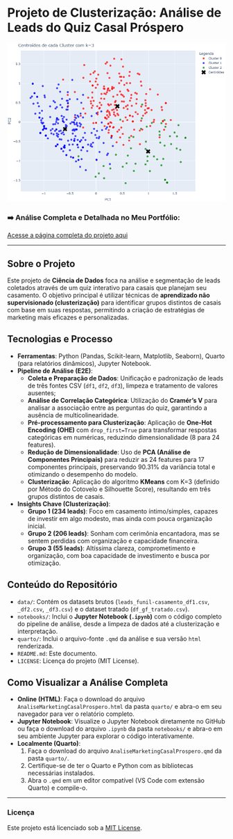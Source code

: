 # Projeto de Clusterização: Análise de Leads do Quiz Casal Próspero

![Preview da Análise](quarto/capa.png)

### ➡️ Análise Completa e Detalhada no Meu Portfólio:
[Acesse a página completa do projeto aqui](https://ferreiragabrielw.github.io/portfolio-gabriel/projetos/DataScience/1AnaliseMarketingCasalProspero/AnaliseMarketingCasalProspero.html)

---

## Sobre o Projeto

Este projeto de **Ciência de Dados** foca na análise e segmentação de leads coletados através de um quiz interativo para casais que planejam seu casamento. O objetivo principal é utilizar técnicas de **aprendizado não supervisionado (clusterização)** para identificar grupos distintos de casais com base em suas respostas, permitindo a criação de estratégias de marketing mais eficazes e personalizadas.

## Tecnologias e Processo

* **Ferramentas**: Python (Pandas, Scikit-learn, Matplotlib, Seaborn), Quarto (para relatórios dinâmicos), Jupyter Notebook.
* **Pipeline de Análise (E2E)**:
    * **Coleta e Preparação de Dados**: Unificação e padronização de leads de três fontes CSV (`df1`, `df2`, `df3`), limpeza e tratamento de valores ausentes;
    * **Análise de Correlação Categórica**: Utilização do **Cramér’s V** para analisar a associação entre as perguntas do quiz, garantindo a ausência de multicolinearidade.
    * **Pré-processamento para Clusterização**: Aplicação de **One-Hot Encoding (OHE)** com `drop_first=True` para transformar respostas categóricas em numéricas, reduzindo dimensionalidade (8 para 24 features).
    * **Redução de Dimensionalidade**: Uso de **PCA (Análise de Componentes Principais)** para reduzir as 24 features para 17 componentes principais, preservando 90.31% da variância total e otimizando o desempenho do modelo.
    * **Clusterização**: Aplicação do algoritmo **KMeans** com K=3 (definido por Método do Cotovelo e Silhouette Score), resultando em três grupos distintos de casais.
* **Insights Chave (Clusterização)**:
    * **Grupo 1 (234 leads)**: Foco em casamento íntimo/simples, capazes de investir em algo modesto, mas ainda com pouca organização inicial.
    * **Grupo 2 (206 leads)**: Sonham com cerimônia encantadora, mas se sentem perdidas com organização e capacidade financeira.
    * **Grupo 3 (55 leads)**: Altíssima clareza, comprometimento e organização, com boa capacidade de investimento e busca por otimização.

## Conteúdo do Repositório

* `data/`: Contém os datasets brutos (`leads_funil-casamento_df1.csv`, `_df2.csv`, `_df3.csv`) e o dataset tratado (`df_gf_tratado.csv`).
* `notebooks/`: Inclui o **Jupyter Notebook (`.ipynb`)** com o código completo do pipeline de análise, desde a limpeza de dados até a clusterização e interpretação.
* `quarto/`: Inclui o arquivo-fonte `.qmd` da análise e sua versão `html` renderizada.
* `README.md`: Este documento.
* `LICENSE`: Licença do projeto (MIT License).

## Como Visualizar a Análise Completa

* **Online (HTML)**: Faça o download do arquivo `AnaliseMarketingCasalProspero.html` da pasta `quarto/` e abra-o em seu navegador para ver o relatório completo.
* **Jupyter Notebook**: Visualize o Jupyter Notebook diretamente no GitHub ou faça o download do arquivo `.ipynb` da pasta `notebooks/` e abra-o em seu ambiente Jupyter para explorar o código interativamente.
* **Localmente (Quarto)**:
    1.  Faça o download do arquivo `AnaliseMarketingCasalProspero.qmd` da pasta `quarto/`.
    2.  Certifique-se de ter o Quarto e Python com as bibliotecas necessárias instalados.
    3.  Abra o `.qmd` em um editor compatível (VS Code com extensão Quarto) e compile-o.

---

### Licença

Este projeto está licenciado sob a [MIT License](LICENSE).
